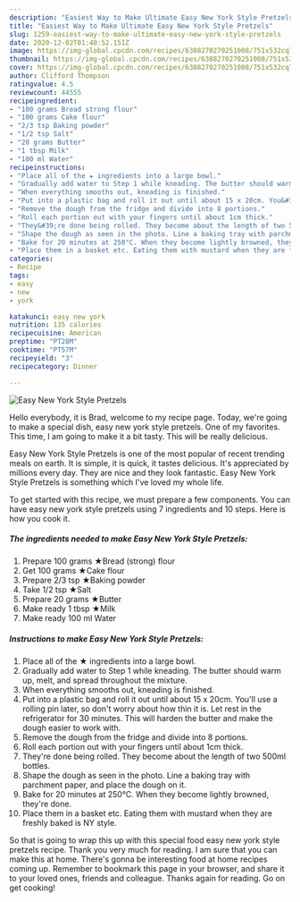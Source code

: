 ```yaml
---
description: "Easiest Way to Make Ultimate Easy New York Style Pretzels"
title: "Easiest Way to Make Ultimate Easy New York Style Pretzels"
slug: 1259-easiest-way-to-make-ultimate-easy-new-york-style-pretzels
date: 2020-12-02T01:40:52.151Z
image: https://img-global.cpcdn.com/recipes/6388270270251008/751x532cq70/easy-new-york-style-pretzels-recipe-main-photo.jpg
thumbnail: https://img-global.cpcdn.com/recipes/6388270270251008/751x532cq70/easy-new-york-style-pretzels-recipe-main-photo.jpg
cover: https://img-global.cpcdn.com/recipes/6388270270251008/751x532cq70/easy-new-york-style-pretzels-recipe-main-photo.jpg
author: Clifford Thompson
ratingvalue: 4.5
reviewcount: 44555
recipeingredient:
- "100 grams Bread strong flour"
- "100 grams Cake flour"
- "2/3 tsp Baking powder"
- "1/2 tsp Salt"
- "20 grams Butter"
- "1 tbsp Milk"
- "100 ml Water"
recipeinstructions:
- "Place all of the ★ ingredients into a large bowl."
- "Gradually add water to Step 1 while kneading. The butter should warm up, melt, and spread throughout the mixture."
- "When everything smooths out, kneading is finished."
- "Put into a plastic bag and roll it out until about 15 x 20cm. You&#39;ll use a rolling pin later, so don&#39;t worry about how thin it is. Let rest in the refrigerator for 30 minutes. This will harden the butter and make the dough easier to work with."
- "Remove the dough from the fridge and divide into 8 portions."
- "Roll each portion out with your fingers until about 1cm thick."
- "They&#39;re done being rolled. They become about the length of two 500ml bottles."
- "Shape the dough as seen in the photo. Line a baking tray with parchment paper, and place the dough on it."
- "Bake for 20 minutes at 250°C. When they become lightly browned, they&#39;re done."
- "Place them in a basket etc. Eating them with mustard when they are freshly baked is NY style."
categories:
- Recipe
tags:
- easy
- new
- york

katakunci: easy new york 
nutrition: 135 calories
recipecuisine: American
preptime: "PT28M"
cooktime: "PT57M"
recipeyield: "3"
recipecategory: Dinner

---
```



![Easy New York Style Pretzels](https://img-global.cpcdn.com/recipes/6388270270251008/751x532cq70/easy-new-york-style-pretzels-recipe-main-photo.jpg)

Hello everybody, it is Brad, welcome to my recipe page. Today, we're going to make a special dish, easy new york style pretzels. One of my favorites. This time, I am going to make it a bit tasty. This will be really delicious.



Easy New York Style Pretzels is one of the most popular of recent trending meals on earth. It is simple, it is quick, it tastes delicious. It's appreciated by millions every day. They are nice and they look fantastic. Easy New York Style Pretzels is something which I've loved my whole life.


To get started with this recipe, we must prepare a few components. You can have easy new york style pretzels using 7 ingredients and 10 steps. Here is how you cook it.

<!--inarticleads1-->

##### The ingredients needed to make Easy New York Style Pretzels:

1. Prepare 100 grams ★Bread (strong) flour
1. Get 100 grams ★Cake flour
1. Prepare 2/3 tsp ★Baking powder
1. Take 1/2 tsp ★Salt
1. Prepare 20 grams ★Butter
1. Make ready 1 tbsp ★Milk
1. Make ready 100 ml Water




<!--inarticleads2-->

##### Instructions to make Easy New York Style Pretzels:

1. Place all of the ★ ingredients into a large bowl.
1. Gradually add water to Step 1 while kneading. The butter should warm up, melt, and spread throughout the mixture.
1. When everything smooths out, kneading is finished.
1. Put into a plastic bag and roll it out until about 15 x 20cm. You&#39;ll use a rolling pin later, so don&#39;t worry about how thin it is. Let rest in the refrigerator for 30 minutes. This will harden the butter and make the dough easier to work with.
1. Remove the dough from the fridge and divide into 8 portions.
1. Roll each portion out with your fingers until about 1cm thick.
1. They&#39;re done being rolled. They become about the length of two 500ml bottles.
1. Shape the dough as seen in the photo. Line a baking tray with parchment paper, and place the dough on it.
1. Bake for 20 minutes at 250°C. When they become lightly browned, they&#39;re done.
1. Place them in a basket etc. Eating them with mustard when they are freshly baked is NY style.




So that is going to wrap this up with this special food easy new york style pretzels recipe. Thank you very much for reading. I am sure that you can make this at home. There's gonna be interesting food at home recipes coming up. Remember to bookmark this page in your browser, and share it to your loved ones, friends and colleague. Thanks again for reading. Go on get cooking!
